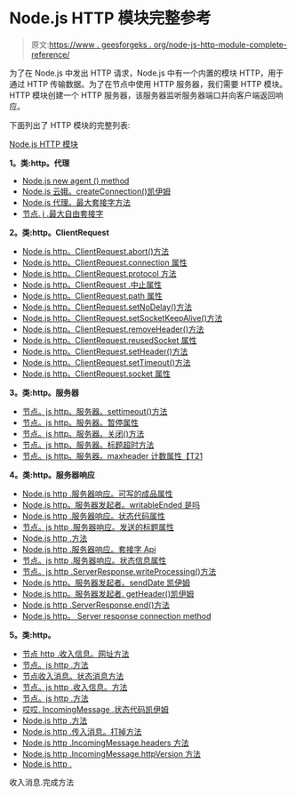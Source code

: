 # Node.js HTTP 模块完整参考

> 原文:[https://www . geesforgeks . org/node-js-http-module-complete-reference/](https://www.geeksforgeeks.org/node-js-http-module-complete-reference/)

为了在 Node.js 中发出 HTTP 请求，Node.js 中有一个内置的模块 HTTP，用于通过 HTTP 传输数据。为了在节点中使用 HTTP 服务器，我们需要 HTTP 模块。HTTP 模块创建一个 HTTP 服务器，该服务器监听服务器端口并向客户端返回响应。

下面列出了 HTTP 模块的完整列表:

[Node.js HTTP 模块](https://www.geeksforgeeks.org/node-js-http-module/)

**1。类:http。代理**

*   [Node.js new agent () method](https://www.geeksforgeeks.org/node-js-new-agent-method/)
*   [Node.js 云娥。createConnection()凯伊姆](https://www.geeksforgeeks.org/node-js-agent-createconnection-method/)
*   [Node.js 代理。最大套接字方法](https://www.geeksforgeeks.org/node-js-agent-maxsockets-method/)
*   [节点. j .最大自由套接字](https://www.geeksforgeeks.org/node-js-agent-maxfreesockets-method/)

**2。类:http。ClientRequest**

*   [Node.js http。ClientRequest.abort()方法](https://www.geeksforgeeks.org/node-js-http-clientrequest-abort-method/)
*   [Node.js http。ClientRequest.connection 属性](https://www.geeksforgeeks.org/node-js-http-clientrequest-connection-property/)
*   [Node.js http。ClientRequest.protocol 方法](https://www.geeksforgeeks.org/node-js-http-clientrequest-protocol-method/)
*   [Node.js http。ClientRequest .中止属性](https://www.geeksforgeeks.org/node-js-http-clientrequest-aborted-property/)
*   [Node.js http。ClientRequest.path 属性](https://www.geeksforgeeks.org/node-js-http-clientrequest-path-property/)
*   [Node.js http。ClientRequest.setNoDelay()方法](https://www.geeksforgeeks.org/node-js-http-clientrequest-setnodelay-method/)
*   [Node.js http。ClientRequest.setSocketKeepAlive()方法](https://www.geeksforgeeks.org/node-js-http-clientrequest-setsocketkeepalive-method/)
*   [Node.js http。ClientRequest.removeHeader()方法](https://www.geeksforgeeks.org/node-js-http-clientrequest-removeheader-method/)
*   [Node.js http。ClientRequest.reusedSocket 属性](https://www.geeksforgeeks.org/node-js-http-clientrequest-reusedsocket-property/)
*   [Node.js http。ClientRequest.setHeader()方法](https://www.geeksforgeeks.org/node-js-http-clientrequest-setheader-method/)
*   [Node.js http。ClientRequest.setTimeout()方法](https://www.geeksforgeeks.org/node-js-http-clientrequest-settimeout-method/)
*   [Node.js http。ClientRequest.socket 属性](https://www.geeksforgeeks.org/node-js-http-clientrequest-socket-property/)

**3。类:http。服务器**

*   [节点。js http。服务器。settimeout()方法](https://www.geeksforgeeks.org/node-js-http-server-settimeout-method/)
*   [节点。js http。服务器。暂停属性](https://www.geeksforgeeks.org/node-js-http-server-timeout-property/)
*   [节点。js http。服务器。关闭()方法](https://www.geeksforgeeks.org/node-js-http-server-close-method/)
*   [节点。js http。服务器。标题超时方法](https://www.geeksforgeeks.org/node-js-http-server-headerstimeout-method/)
*   [节点。js http。服务器。maxheader 计数属性【T21](https://www.geeksforgeeks.org/node-js-http-server-maxheaderscount-property/)

**4。类:http。服务器响应**

*   [Node.js http .服务器响应。可写的成品属性](https://www.geeksforgeeks.org/node-js-http-serverresponse-writablefinished-property/)
*   [Node.js http。服务器发起者。writableEnded 是吗](https://www.geeksforgeeks.org/node-js-http-serverresponse-writableended-property/)
*   [Node.js http .服务器响应。状态代码属性](https://www.geeksforgeeks.org/node-js-http-serverresponse-statuscode-property/)
*   [节点。js http .服务器响应。发送的标题属性](https://www.geeksforgeeks.org/node-js-http-serverresponse-headerssent-property/)
*   [Node.js http .方法](https://www.geeksforgeeks.org/node-js-http-serverresponse-settimeout-method/)
*   [Node.js http .服务器响应。套接字 Api](https://www.geeksforgeeks.org/node-js-http-serverresponse-socket-api/)
*   [节点。js http .服务器响应。状态信息属性](https://www.geeksforgeeks.org/node-js-http-serverresponse-statusmessage-property/)
*   [节点。js http .ServerResponse.writeProcessing()方法](https://www.geeksforgeeks.org/node-js-http-serverresponse-writeprocessing-method/)
*   [Node.js http。服务器发起者。sendDate 凯伊姆](https://www.geeksforgeeks.org/node-js-http-serverresponse-senddate-method/)
*   [Node.js http。服务器发起者. getHeader()凯伊姆](https://www.geeksforgeeks.org/node-js-http-serverresponse-getheader-method/)
*   [Node.js http .ServerResponse.end()方法](https://www.geeksforgeeks.org/node-js-http-serverresponse-end-method/)
*   [Node.js http。 Server response connection method](https://www.geeksforgeeks.org/node-js-http-serverresponse-connection-method/)

**5。类:http。**

*   [节点 http .收入信息。网址方法](https://www.geeksforgeeks.org/node-js-http-incomingmessage-url-method/)
*   [节点。js http .方法](https://www.geeksforgeeks.org/node-js-http-incomingmessage-trailers-method/)
*   [节点收入消息。状态消息方法](https://www.geeksforgeeks.org/node-js-http-incomingmessage-statusmessage-method/)
*   [节点。js http .收入信息。方法](https://www.geeksforgeeks.org/node-js-http-incomingmessage-method-method/)
*   [节点。js http .方法](https://www.geeksforgeeks.org/node-js-http-incomingmessage-rawheaders-method/)
*   [哎哎. IncomingMessage .状态代码凯伊姆](https://www.geeksforgeeks.org/node-js-http-incomingmessage-statuscode-method/)
*   [Node.js http .方法](https://www.geeksforgeeks.org/node-js-http-incomingmessage-rawtrailers-method/)
*   [Node.js http .传入消息。打掉方法](https://www.geeksforgeeks.org/node-js-http-incomingmessage-aborted-method/)
*   [Node.js http .IncomingMessage.headers 方法](https://www.geeksforgeeks.org/node-js-http-incomingmessage-headers-method/)
*   [Node.js http .IncomingMessage.httpVersion 方法](https://www.geeksforgeeks.org/node-js-http-incomingmessage-httpversion-method/)
*   [Node.js http .](https://www.geeksforgeeks.org/node-js-http-incomingmessage-complete-method/)

收入消息.完成方法